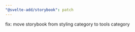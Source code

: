 ```yaml
---
"@svelte-add/storybook": patch
---
```


fix: move storybook from styling category to tools category

